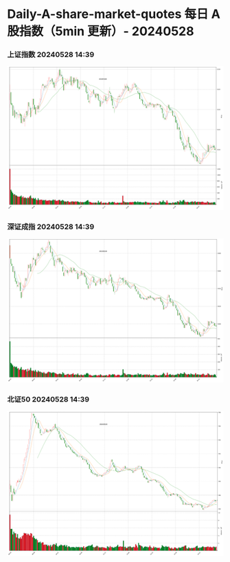 
# Daily-A-share-market-quotes 每日 A 股指数（5min 更新）- 20240528

### 上证指数 20240528 14:39
![](./fig/2024/5/20240528-sh000001.png)

### 深证成指 20240528 14:39
![](./fig/2024/5/20240528-sz399001.png)

### 北证50 20240528 14:39
![](./fig/2024/5/20240528-bj899050.png)

